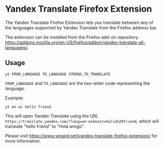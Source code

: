 # Yandex Translate Firefox Extension

The Yandex Translate Firefox Extension lets you translate between any of the languages supported by Yandex Translate from the Firefox address bar.

The extension can be installed from the Firefox add-on repository: https://addons.mozilla.org/en-US/firefox/addon/yandex-translate-all-languages/.

## Usage

``yt FROM_LANGUAGE TO_LANGUAGE STRING_TO_TRANSLATE``

``FROM_LANGUAGE`` and ``TO_LANGUAGE`` are the two-letter code representing the language.  

Example:

``yt en es hello friend``

This will open Yandex Translate using the URL ``https://translate.yandex.com/?lang=en-es&text=hello%20friend``, which will translate "hello friend" to "Hola amigo".

Please visit https://www.vegard.net/yandex-translate-firefox-extension/ for more information.

